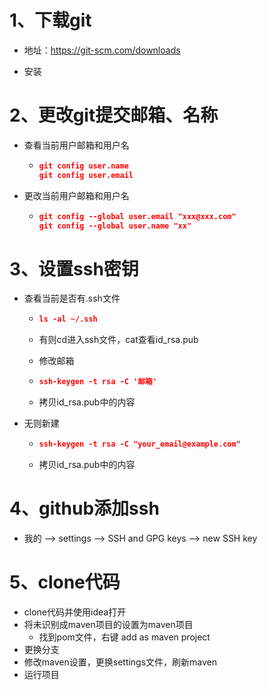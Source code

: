 # 1、下载git

- 地址：https://git-scm.com/downloads

- 安装

# 2、更改git提交邮箱、名称

- 查看当前用户邮箱和用户名

  - ```json
    git config user.name
    git config user.email
    ```

- 更改当前用户邮箱和用户名

  - ```json
    git config --global user.email "xxx@xxx.com"
    git config --global user.name "xx"
    ```

# 3、设置ssh密钥

- 查看当前是否有.ssh文件

  - ```json
    ls -al ~/.ssh
    ```

  - 有则cd进入ssh文件，cat查看id_rsa.pub

  - 修改邮箱

  - ```json
    ssh-keygen -t rsa -C '邮箱'
    ```

  - 拷贝id_rsa.pub中的内容

- 无则新建

  - ```json
    ssh-keygen -t rsa -C "your_email@example.com"
    ```

  - 拷贝id_rsa.pub中的内容

# 4、github添加ssh

- 我的 --> settings --> SSH and GPG keys --> new SSH key

# 5、clone代码

- clone代码并使用idea打开
- 将未识别成maven项目的设置为maven项目
  - 找到pom文件，右键 add as maven project
- 更换分支
- 修改maven设置，更换settings文件，刷新maven
- 运行项目

